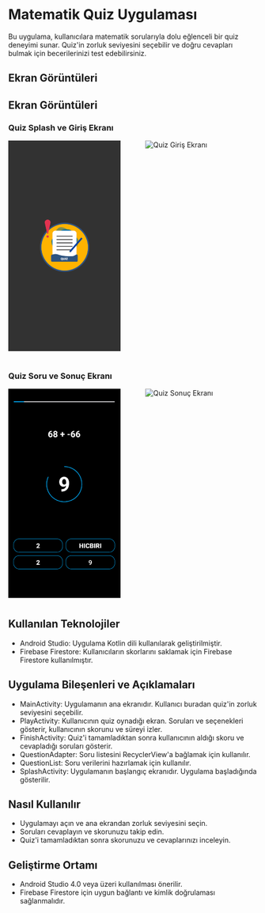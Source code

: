 # Matematik Quiz Uygulaması
Bu uygulama, kullanıcılara matematik sorularıyla dolu eğlenceli bir quiz deneyimi sunar. Quiz'in zorluk seviyesini seçebilir ve doğru cevapları bulmak için becerilerinizi test edebilirsiniz.

## Ekran Görüntüleri

## Ekran Görüntüleri

### Quiz Splash ve Giriş Ekranı
<div style="display:flex; justify-content: space-between; margin-bottom: 40px;">
  <img src="app/screenshots/Quiz%20Splash.png" alt="Quiz Splash Ekranı" style="width:45%">
  <img src="app/screenshots/Quiz%20Giriş.png" alt="Quiz Giriş Ekranı" style="width:45%">

</div>

### Quiz Soru ve Sonuç  Ekranı
<div style="display:flex; justify-content: space-between; margin-bottom: 40px;">
  <img src="app/screenshots/Quiz%20Soru.png" alt="Quiz Soru Ekranı" style="width:45%">
  <img src="app/screenshots/Quiz%20Sonuç.png" alt="Quiz Sonuç Ekranı" style="width:45%">
</div>







## Kullanılan Teknolojiler
- Android Studio: Uygulama Kotlin dili kullanılarak geliştirilmiştir.
- Firebase Firestore: Kullanıcıların skorlarını saklamak için Firebase Firestore kullanılmıştır.

## Uygulama Bileşenleri ve Açıklamaları
- MainActivity: Uygulamanın ana ekranıdır. Kullanıcı buradan quiz'in zorluk seviyesini seçebilir.
- PlayActivity: Kullanıcının quiz oynadığı ekran. Soruları ve seçenekleri gösterir, kullanıcının skorunu ve süreyi izler.
- FinishActivity: Quiz'i tamamladıktan sonra kullanıcının aldığı skoru ve cevapladığı soruları gösterir.
- QuestionAdapter: Soru listesini RecyclerView'a bağlamak için kullanılır.
- QuestionList: Soru verilerini hazırlamak için kullanılır.
- SplashActivity: Uygulamanın başlangıç ekranıdır. Uygulama başladığında gösterilir.

## Nasıl Kullanılır
- Uygulamayı açın ve ana ekrandan zorluk seviyesini seçin.
- Soruları cevaplayın ve skorunuzu takip edin.
- Quiz'i tamamladıktan sonra skorunuzu ve cevaplarınızı inceleyin.

## Geliştirme Ortamı
- Android Studio 4.0 veya üzeri kullanılması önerilir.
- Firebase Firestore için uygun bağlantı ve kimlik doğrulaması sağlanmalıdır.
